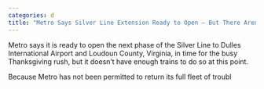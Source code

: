 ```yaml
---
categories: d
title: "Metro Says Silver Line Extension Ready to Open — But There Arent Enough Trains"
---
```


Metro says it is ready to open the next phase of the Silver Line to Dulles International Airport and Loudoun County, Virginia, in time for the busy Thanksgiving rush, but it doesn’t have enough trains to do so at this point.



Because Metro has not been permitted to return its full fleet of troubl